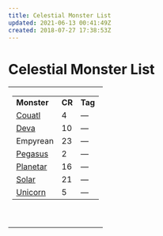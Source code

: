 ```yaml
---
title: Celestial Monster List
updated: 2021-06-13 00:41:49Z
created: 2018-07-27 17:38:53Z
---
```


# **Celestial Monster List**

<table><tbody><tr class="odd"><td><table><tbody><tr class="odd"><td><strong>Monster</strong></td><td><strong>CR</strong></td><td><strong>Tag</strong></td></tr><tr class="even"><td><a href="onenote:A-D.one#Couatl&amp;section-id={F472D24E-A997-4793-BF1A-3183E4CB6DF7}&amp;page-id={7438C670-BB88-4B12-A4DD-063F5D5D45D7}&amp;end&amp;base-path=https://d.docs.live.net/8ef41446453a2105/Documents/Adventure Academy/SRD Reference/Monster Manual">Couatl</a></td><td>4</td><td>—</td></tr><tr class="odd"><td><a href="onenote:A-D.one#Deva&amp;section-id={F472D24E-A997-4793-BF1A-3183E4CB6DF7}&amp;page-id={23C65109-B299-4B9C-A717-4A322354147E}&amp;end&amp;base-path=https://d.docs.live.net/8ef41446453a2105/Documents/Adventure Academy/SRD Reference/Monster Manual">Deva</a></td><td>10</td><td>—</td></tr><tr class="even"><td>Empyrean</td><td>23</td><td>—</td></tr><tr class="odd"><td><a href="onenote:N-Z.one#Pegasus&amp;section-id={4708E634-CDC9-45E3-91B3-22EC67217BDC}&amp;page-id={23B35D70-44CB-4A0C-9E37-21D3BB879ED0}&amp;end&amp;base-path=https://d.docs.live.net/8ef41446453a2105/Documents/Adventure Academy/SRD Reference/Monster Manual">Pegasus</a></td><td>2</td><td>—</td></tr><tr class="even"><td><a href="onenote:A-D.one#Planetar&amp;section-id={F472D24E-A997-4793-BF1A-3183E4CB6DF7}&amp;page-id={BCA29E35-3119-49A1-9998-4483677F8E8B}&amp;end&amp;base-path=https://d.docs.live.net/8ef41446453a2105/Documents/Adventure Academy/SRD Reference/Monster Manual">Planetar</a></td><td>16</td><td>—</td></tr><tr class="odd"><td><a href="onenote:A-D.one#Solar&amp;section-id={F472D24E-A997-4793-BF1A-3183E4CB6DF7}&amp;page-id={6E14D0D6-B16E-4FE6-BE25-C6575D1C885B}&amp;end&amp;base-path=https://d.docs.live.net/8ef41446453a2105/Documents/Adventure Academy/SRD Reference/Monster Manual">Solar</a></td><td>21</td><td>—</td></tr><tr class="even"><td><a href="onenote:N-Z.one#Unicorn&amp;section-id={4708E634-CDC9-45E3-91B3-22EC67217BDC}&amp;page-id={FDFB1C8C-C784-4699-9462-6984066DF5E6}&amp;end&amp;base-path=https://d.docs.live.net/8ef41446453a2105/Documents/Adventure Academy/SRD Reference/Monster Manual">Unicorn</a></td><td>5</td><td>—</td></tr></tbody></table><p><em> </em></p></td></tr></tbody></table>

 

